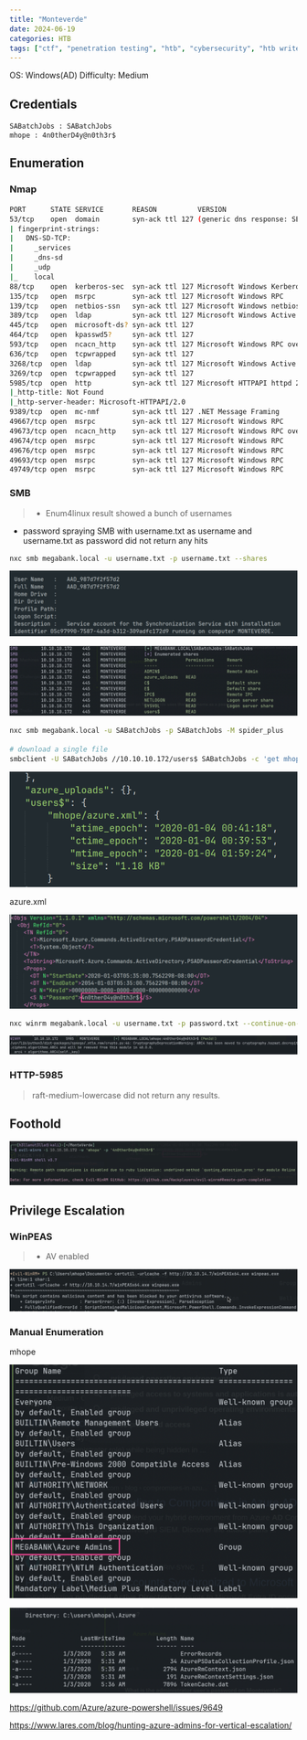 ```yaml
---
title: "Monteverde"
date: 2024-06-19
categories: HTB
tags: ["ctf", "penetration testing", "htb", "cybersecurity", "htb writeup", "monteverde", "htb walkthrough", "hackthebox", "writeup"]
---
```


OS: Windows(AD)
Difficulty: Medium

## Credentials

```text
SABatchJobs : SABatchJobs
mhope : 4n0therD4y@n0th3r$
```

## Enumeration

### Nmap

```sh
PORT      STATE SERVICE       REASON          VERSION
53/tcp    open  domain        syn-ack ttl 127 (generic dns response: SERVFAIL)
| fingerprint-strings: 
|   DNS-SD-TCP: 
|     _services
|     _dns-sd
|     _udp
|_    local
88/tcp    open  kerberos-sec  syn-ack ttl 127 Microsoft Windows Kerberos (server time: 2025-03-31 21:45:49Z)
135/tcp   open  msrpc         syn-ack ttl 127 Microsoft Windows RPC
139/tcp   open  netbios-ssn   syn-ack ttl 127 Microsoft Windows netbios-ssn
389/tcp   open  ldap          syn-ack ttl 127 Microsoft Windows Active Directory LDAP (Domain: MEGABANK.LOCAL0., Site: Default-First-Site-Name)
445/tcp   open  microsoft-ds? syn-ack ttl 127
464/tcp   open  kpasswd5?     syn-ack ttl 127
593/tcp   open  ncacn_http    syn-ack ttl 127 Microsoft Windows RPC over HTTP 1.0
636/tcp   open  tcpwrapped    syn-ack ttl 127
3268/tcp  open  ldap          syn-ack ttl 127 Microsoft Windows Active Directory LDAP (Domain: MEGABANK.LOCAL0., Site: Default-First-Site-Name)
3269/tcp  open  tcpwrapped    syn-ack ttl 127
5985/tcp  open  http          syn-ack ttl 127 Microsoft HTTPAPI httpd 2.0 (SSDP/UPnP)
|_http-title: Not Found
|_http-server-header: Microsoft-HTTPAPI/2.0
9389/tcp  open  mc-nmf        syn-ack ttl 127 .NET Message Framing
49667/tcp open  msrpc         syn-ack ttl 127 Microsoft Windows RPC
49673/tcp open  ncacn_http    syn-ack ttl 127 Microsoft Windows RPC over HTTP 1.0
49674/tcp open  msrpc         syn-ack ttl 127 Microsoft Windows RPC
49676/tcp open  msrpc         syn-ack ttl 127 Microsoft Windows RPC
49693/tcp open  msrpc         syn-ack ttl 127 Microsoft Windows RPC
49749/tcp open  msrpc         syn-ack ttl 127 Microsoft Windows RPC
```

### SMB
>- Enum4linux result showed a bunch of usernames
- password spraying SMB with username.txt as username and username.txt as password did not return any hits
 
```sh
nxc smb megabank.local -u username.txt -p username.txt --shares
```

![screenshot](/assets/images/monteverde2.png)

![screenshot](/assets/images/monteverde3.png)

```sh
nxc smb megabank.local -u SABatchJobs -p SABatchJobs -M spider_plus

# download a single file
smbclient -U SABatchJobs //10.10.10.172/users$ SABatchJobs -c 'get mhope/azure.xml azure.xml'
```

![screenshot](/assets/images/monteverde4.png)

azure.xml

![screenshot](/assets/images/monteverde5.png)

```sh
nxc winrm megabank.local -u username.txt -p password.txt --continue-on-success
```

![screenshot](/assets/images/monteverde6.png)

### HTTP-5985

> raft-medium-lowercase did not return any results.

## Foothold

![screenshot](/assets/images/monteverde8.png)

## Privilege Escalation

### WinPEAS

>- AV enabled

![screenshot](/assets/images/monteverde9.png)

### Manual Enumeration

mhope

![screenshot](/assets/images/monteverde10.png)

![screenshot](/assets/images/monteverde11.png)

https://github.com/Azure/azure-powershell/issues/9649

https://www.lares.com/blog/hunting-azure-admins-for-vertical-escalation/





